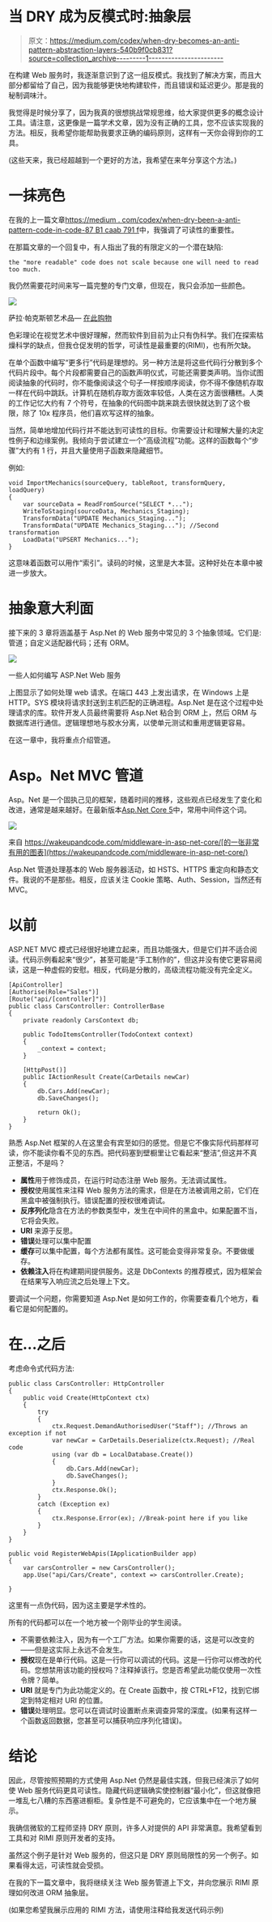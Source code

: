# 当 DRY 成为反模式时:抽象层

> 原文：<https://medium.com/codex/when-dry-becomes-an-anti-pattern-abstraction-layers-540b9f0cb831?source=collection_archive---------1----------------------->

在构建 Web 服务时，我逐渐意识到了这一组反模式。我找到了解决方案，而且大部分都留给了自己，因为我能够更快地构建软件，而且错误和延迟更少。那是我的秘制调味汁。

我觉得是时候分享了，因为我真的很想挑战常规思维，给大家提供更多的概念设计工具。请注意，这更像是一篇学术文章，因为没有正确的工具，您不应该实现我的方法。相反，我希望你能帮助我要求正确的编码原则，这样有一天你会得到你的工具。

(这些天来，我已经超越到一个更好的方法，我希望在来年分享这个方法。)

# 一抹亮色

在我的上一篇文章[https://medium . com/codex/when-dry-been-a-anti-pattern-code-in-code-87 B1 caab 791 f](/codex/when-dry-becomes-an-anti-pattern-code-in-code-87b1caab791f)中，我强调了可读性的重要性。

在那篇文章的一个回复中，有人指出了我的有限定义的一个潜在缺陷:

```
the "more readable" code does not scale because one will need to read too much.
```

我仍然需要花时间来写一篇完整的专门文章，但现在，我只会添加一些颜色。

![](img/8de8a8fc44b759d4f9699fd014d6d02c.png)

萨拉·帕克斯顿艺术品— [在此购物](https://sarapaxtonartworks.com/shop-2/)

色彩理论在视觉艺术中很好理解，然而软件到目前为止只有伪科学。我们在探索枯燥科学的缺点，但我仓促发明的哲学，可读性是最重要的(RIMI)，也有所欠缺。

在单个函数中编写“更多行”代码是理想的。另一种方法是将这些代码行分散到多个代码片段中。每个片段都需要自己的函数声明仪式，可能还需要类声明。当你试图阅读抽象的代码时，你不能像阅读这个句子一样按顺序阅读，你不得不像随机存取一样在代码中跳跃。计算机在随机存取方面效率较低，人类在这方面很糟糕。人类的工作记忆大约有 7 个符号，在抽象的代码图中跳来跳去很快就达到了这个极限，除了 10x 程序员，他们喜欢写这样的抽象。

当然，简单地增加代码行并不能达到可读性的目标。你需要设计和理解大量的决定性例子和边缘案例。我倾向于尝试建立一个“高级流程”功能。这样的函数每个“步骤”大约有 1 行，并且大量使用子函数来隐藏细节。

例如:

```
void ImportMechanics(sourceQuery, tableRoot, transformQuery, loadQuery)
{
    var sourceData = ReadFromSource("SELECT *...");
    WriteToStaging(sourceData, Mechanics_Staging);
    TransformData("UPDATE Mechanics_Staging...");
    TransformData("UPDATE Mechanics_Staging..."); //Second transformation
    LoadData("UPSERT Mechanics...");
}
```

这意味着函数可以用作“索引”。读码的时候，这里是大本营。这种好处在本章中被进一步放大。

# 抽象意大利面

接下来的 3 章将涵盖基于 Asp.Net 的 Web 服务中常见的 3 个抽象领域。它们是:管道；自定义适配器代码；还有 ORM。

![](img/7b3adf8cf5f526f4a9caf2a206a8a6c3.png)

一些人如何编写 ASP.Net Web 服务

上图显示了如何处理 web 请求。在端口 443 上发出请求，在 Windows 上是 HTTP。SYS 模块将请求封送到主机匹配的正确进程。Asp.Net 是在这个过程中处理请求的库。软件开发人员最终需要将 Asp.Net 粘合到 ORM 上，然后 ORM 与数据库进行通信。逻辑理想地与胶水分离，以使单元测试和重用逻辑更容易。

在这一章中，我将重点介绍管道。

# Asp。Net MVC 管道

Asp。Net 是一个固执己见的框架，随着时间的推移，这些观点已经发生了变化和改进，通常是越来越好。在最新版本[Asp.Net Core 5](https://docs.microsoft.com/en-us/aspnet/core/fundamentals/middleware/?view=aspnetcore-5.0)中，常用中间件这个词。

![](img/0e2ca36673f31b5a14650144b97f7e7d.png)

来自 https://wakeupandcode.com/middleware-in-asp-net-core/[的一张非常有用的图表](https://wakeupandcode.com/middleware-in-asp-net-core/)

Asp.Net 管道处理基本的 Web 服务器活动，如 HSTS、HTTPS 重定向和静态文件。我说的不是那些。相反，应该关注 Cookie 策略、Auth、Session，当然还有 MVC。

# 以前

ASP.NET MVC 模式已经很好地建立起来，而且功能强大，但是它们并不适合阅读。代码示例看起来“很少”，甚至可能是“手工制作的”，但这并没有使它更容易阅读，这是一种虚假的安慰。相反，代码是分散的，高级流程功能没有完全定义。

```
[ApiController]
[Authorise(Role="Sales")]
[Route("api/[controller]")]
public class CarsController: ControllerBase
{
    private readonly CarsContext db;

    public TodoItemsController(TodoContext context)
    {
        _context = context;
    }

    [HttpPost()]
    public IActionResult Create(CarDetails newCar)
    {
        db.Cars.Add(newCar);
        db.SaveChanges();

        return Ok();
    } 
}
```

熟悉 Asp.Net 框架的人在这里会有宾至如归的感觉。但是它不像实际代码那样可读，你不能读你看不见的东西。把代码塞到壁橱里让它看起来“整洁”,但这并不真正整洁，不是吗？

*   **属性**用于修饰成员，在运行时动态注册 Web 服务。无法调试属性。
*   **授权**使用属性来注释 Web 服务方法的需求，但是在方法被调用之前，它们在黑盒中被强制执行。错误配置的授权很难调试。
*   **反序列化**隐含在方法的参数类型中，发生在中间件的黑盒中。如果配置不当，它将会失败。
*   **URI** 来源于反思。
*   **错误**处理可以集中配置
*   **缓存**可以集中配置，每个方法都有属性。这可能会变得非常复杂。不要做缓存。
*   **依赖注入**将在构建期间提供服务。这是 DbContexts 的推荐模式，因为框架会在结果写入响应流之后处理上下文。

要调试一个问题，你需要知道 Asp.Net 是如何工作的，你需要查看几个地方，看看它是如何配置的。

# 在...之后

考虑命令式代码方法:

```
public class CarsController: HttpController
{
    public void Create(HttpContext ctx)
    {
        try
        {
            ctx.Request.DemandAuthorisedUser("Staff"); //Throws an exception if not
            var newCar = CarDetails.Deserialize(ctx.Request); //Real code
            using (var db = LocalDatabase.Create())
            {
                db.Cars.Add(newCar);
                db.SaveChanges();
            }
            ctx.Response.Ok();
        }
        catch (Exception ex)
        {
            ctx.Response.Error(ex); //Break-point here if you like
        }
    } 
}

public void RegisterWebApis(IApplicationBuilder app)
{
    var carsController = new CarsController();
    app.Use("api/Cars/Create", context => carsController.Create);

}
```

这里有一点伪代码，因为这主要是学术性的。

所有的代码都可以在一个地方被一个刚毕业的学生阅读。

*   不需要依赖注入，因为有一个工厂方法。如果你需要的话，这是可以改变的——但是这实际上永远不会发生。
*   **授权**现在是单行代码。这是一行你可以调试的代码。这是一行你可以修改的代码。您想禁用该功能的授权吗？注释掉该行。您是否希望此功能仅使用一次性令牌？简单。
*   **URI** 就是专门为此功能定义的。在 Create 函数中，按 CTRL+F12，找到它绑定到特定相对 URI 的位置。
*   **错误**处理明显。您可以在调试时设置断点来调查异常的深度。(如果有这样一个函数返回数据，您甚至可以捕获响应序列化错误)。

# 结论

因此，尽管按照预期的方式使用 Asp.Net 仍然是最佳实践，但我已经演示了如何使 Web 服务代码更具可读性。隐藏代码逻辑确实使控制器“最小化”，但这就像把一堆乱七八糟的东西塞进橱柜。复杂性是不可避免的，它应该集中在一个地方展示。

我确信微软的工程师坚持 DRY 原则，许多人对提供的 API 非常满意。我希望看到工具和对 RIMI 原则开发者的支持。

虽然这个例子是针对 Web 服务的，但这只是 DRY 原则局限性的另一个例子。如果看得太远，可读性就会受损。

在我的下一篇文章中，我将继续关注 Web 服务管道上下文，并向您展示 RIMI 原理如何改进 ORM 抽象层。

(如果您希望我展示应用的 RIMI 方法，请使用注释给我发送代码示例)